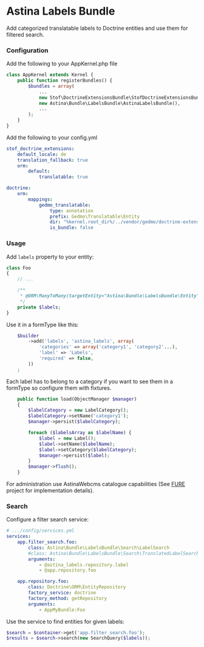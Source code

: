 Astina Labels Bundle
====================

Add categorized translatable labels to Doctrine entities and use them for filtered search.

### Configuration

Add the following to your AppKernel.php file

```php
class AppKernel extends Kernel {
    public function registerBundles() {
        $bundles = array(
            ...
            new Stof\DoctrineExtensionsBundle\StofDoctrineExtensionsBundle(),
            new Astina\Bundle\LabelsBundle\AstinaLabelsBundle(),
            ...
        );
    }
}
```

Add the following to your config.yml

```yaml
stof_doctrine_extensions:
    default_locale: de
    translation_fallback: true
    orm:
        default:
            translatable: true

doctrine:
    orm:
        mappings:
            gedmo_translatable:
                type: annotation
                prefix: Gedmo\Translatable\Entity
                dir: "%kernel.root_dir%/../vendor/gedmo/doctrine-extensions/lib/Gedmo/Translatable/Entity"
                is_bundle: false
```

### Usage

Add `labels` property to your entity:

```php
class Foo
{
    // ...

    /**
     * @ORM\ManyToMany(targetEntity="Astina\Bundle\LabelsBundle\Entity\Label")
     */
    private $labels;
}
```

Use it in a formType like this:

```php
    $builder
        ->add('labels', 'astina_labels', array(
            'categories' => array('category1', 'category2'...),
            'label' => 'Labels',
            'required' => false,
        ))
    ;
```

Each label has to belong to a category if you want to see them in a formType so configure them with fixtures.

```php
    public function load(ObjectManager $manager)
    {
        $labelCategory = new LabelCategory();
        $labelCategory->setName('category1');
        $manager->persist($labelCategory);

        foreach ($labelsArray as $labelName) {
            $label = new Label();
            $label->setName($labelName);
            $label->setCategory($labelCategory);
            $manager->persist($label);
        }
        $manager->flush();
    }
```

For administration use AstinaWebcms catalogue capabilities (See [FURE](https://github.com/astina/fure) project for implementation details).

### Search

Configure a filter search service:

```yaml
# .../config/services.yml
services:
    app.filter_search.foo:
        class: Astina\Bundle\LabelsBundle\Search\LabelSearch
        #class: Astina\Bundle\LabelsBundle\Search\TranslatedLabelSearch
        arguments:
            - @astina_labels.repository.label
            - @app.repository.foo

    app.repository.foo:
        class: Doctrine\ORM\EntityRepository
        factory_service: doctrine
        factory_method: getRepository
        arguments:
            - AppMyBundle:Foo
```

Use the service to find entities for given labels:

```php
$search = $container->get('app.filter_search.foo');
$results = $search->search(new SearchQuery($labels));
```